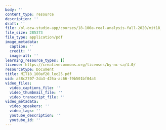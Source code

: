 ```yaml
---
body: ''
content_type: resource
description: ''
draft: ''
file: /ol-ocw-studio-app/courses/18-100a-real-analysis-fall-2020/mit18_100af20_lec25.pdf
file_size: 285373
file_type: application/pdf
image_metadata:
  caption: ''
  credit: ''
  image-alt: ''
learning_resource_types: []
license: https://creativecommons.org/licenses/by-nc-sa/4.0/
resourcetype: Document
title: MIT18_100af20_lec25.pdf
uid: a38c2707-2da3-426a-ac66-f9b501bf04a3
video_files:
  video_captions_file: ''
  video_thumbnail_file: ''
  video_transcript_file: ''
video_metadata:
  video_speakers: ''
  video_tags: ''
  youtube_description: ''
  youtube_id: ''
---
```

